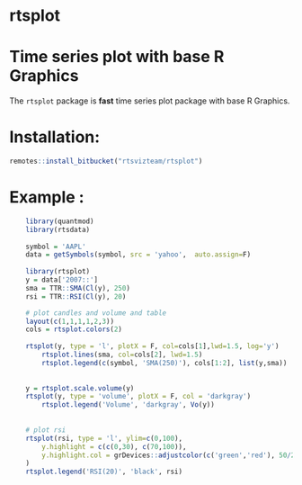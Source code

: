 rtsplot
====


Time series plot with base R Graphics
===


The `rtsplot` package is **fast** time series plot package with base R Graphics.


Installation:
===

```R
remotes::install_bitbucket("rtsvizteam/rtsplot")
```
	

Example :
===

```R
	library(quantmod)
	library(rtsdata)
	
	symbol = 'AAPL'
	data = getSymbols(symbol, src = 'yahoo',  auto.assign=F)
	
	library(rtsplot)
	y = data['2007::']
	sma = TTR::SMA(Cl(y), 250)
	rsi = TTR::RSI(Cl(y), 20)	

	# plot candles and volume and table
	layout(c(1,1,1,1,2,3))
	cols = rtsplot.colors(2)
		
	rtsplot(y, type = 'l', plotX = F, col=cols[1],lwd=1.5, log='y')
		rtsplot.lines(sma, col=cols[2], lwd=1.5)
		rtsplot.legend(c(symbol, 'SMA(250)'), cols[1:2], list(y,sma))
		
		
	y = rtsplot.scale.volume(y)
	rtsplot(y, type = 'volume', plotX = F, col = 'darkgray')
		rtsplot.legend('Volume', 'darkgray', Vo(y))
		
		
	# plot rsi
	rtsplot(rsi, type = 'l', ylim=c(0,100),
		y.highlight = c(c(0,30), c(70,100)),
		y.highlight.col = grDevices::adjustcolor(c('green','red'), 50/255)
	)	
	rtsplot.legend('RSI(20)', 'black', rsi)

```


